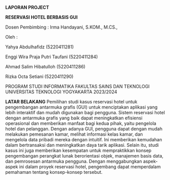 **LAPORAN PROJECT**

**RESERVASI HOTEL BERBASIS GUI**

Dosen Pembimbing : Irma Handayani, S.KOM., M.CS.,

Oleh :

Yahya Abdulhafidz (5220411281)

Enggi Wira Praja Putri Taufani (5220411284)

Ahmad Salim Hibatulloh (5220411286)

Rizka Octa Setiani (5220411290)

PROGRAM STUDI INFORMATIKA 
FAKULTAS SAINS DAN TEKNOLOGI 
UNIVERSITAS TEKNOLOGI YOGYAKARTA 2023/2024

**LATAR BELAKANG**
Pemilihan studi kasus reservasi hotel untuk pengembangan antarmuka grafis (GUI) untuk menciptakan aplikasi yang lebih interaktif dan mudah digunakan bagi pengguna. 
Sistem reservasi hotel dengan antarmuka grafis yang baik dapat meningkatkan efisiensi operasional dan memberikan manfaat bagi kedua pihak, yaitu pengelola hotel dan pelanggan. Dengan adanya GUI, pengguna dapat dengan mudah melakukan pemesanan kamar, melihat informasi kelas kamar, dan mengelola data pribadi mereka dengan intuitif. Ini memberikan kemudahan dalam bertransaksi dan meningkatkan daya tarik aplikasi.
Selain itu, studi kasus ini juga memberikan kesempatan untuk mempraktikkan konsep pengembangan perangkat lunak berorientasi objek, manajemen basis data, dan pemrosesan antarmuka pengguna. Dengan menggabungkan aspek-aspek ini dalam proyek reservasi hotel, pengembang dapat memperdalam pemahaman  tentang konsep-konsep tersebut.
